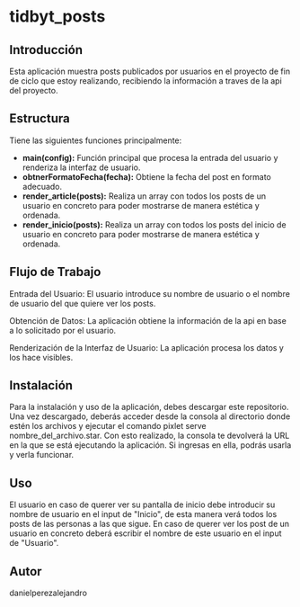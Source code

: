 # tidbyt_posts
## Introducción
Esta aplicación muestra posts publicados por usuarios en el proyecto de fin de ciclo que estoy realizando, recibiendo la información a traves de la api del proyecto.

## Estructura
Tiene las siguientes funciones principalmente:
- **main(config):** Función principal que procesa la entrada del usuario y renderiza la interfaz de usuario.
- **obtnerFormatoFecha(fecha):** Obtiene la fecha del post en formato adecuado.
- **render_article(posts):** Realiza un array con todos los posts de un usuario en concreto para poder mostrarse de manera estética y ordenada.
- **render_inicio(posts):** Realiza un array con todos los posts del inicio de usuario en concreto para poder mostrarse de manera estética y ordenada.

## Flujo de Trabajo 
Entrada del Usuario:
El usuario introduce su nombre de usuario o el nombre de usuario del que quiere ver los posts.

Obtención de Datos:
La aplicación obtiene la información de la api en base a lo solicitado por el usuario.
  
Renderización de la Interfaz de Usuario:
La aplicación procesa los datos y los hace visibles.

## Instalación
Para la instalación y uso de la aplicación, debes descargar este repositorio. Una vez descargado, deberás acceder desde la consola al directorio donde estén los archivos y ejecutar el comando pixlet serve nombre_del_archivo.star. Con esto realizado, la consola te devolverá la URL en la que se está ejecutando la aplicación. Si ingresas en ella, podrás usarla y verla funcionar.

## Uso
El usuario en caso de querer ver su pantalla de inicio debe introducir su nombre de usuario en el input de "Inicio", de esta manera verá todos los posts de las personas a las que sigue. En caso de querer ver los post de un usuario en concreto deberá escribir el nombre de este usuario en el input de "Usuario".

## Autor
danielperezalejandro
